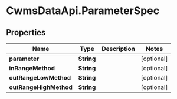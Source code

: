 # CwmsDataApi.ParameterSpec

## Properties

Name | Type | Description | Notes
------------ | ------------- | ------------- | -------------
**parameter** | **String** |  | [optional] 
**inRangeMethod** | **String** |  | [optional] 
**outRangeLowMethod** | **String** |  | [optional] 
**outRangeHighMethod** | **String** |  | [optional] 


